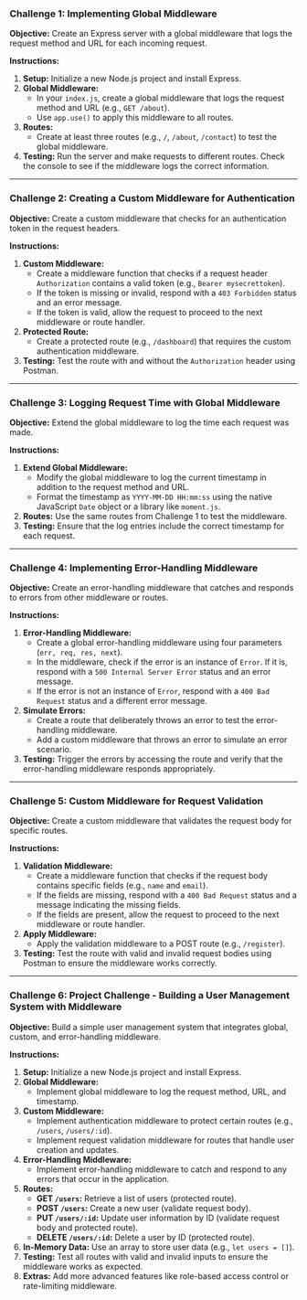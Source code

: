 ### **Challenge 1: Implementing Global Middleware**

**Objective:** Create an Express server with a global middleware that logs the request method and URL for each incoming request.

**Instructions:**

1. **Setup:** Initialize a new Node.js project and install Express.
2. **Global Middleware:**
   - In your `index.js`, create a global middleware that logs the request method and URL (e.g., `GET /about`).
   - Use `app.use()` to apply this middleware to all routes.
3. **Routes:**
   - Create at least three routes (e.g., `/`, `/about`, `/contact`) to test the global middleware.
4. **Testing:** Run the server and make requests to different routes. Check the console to see if the middleware logs the correct information.

---

### **Challenge 2: Creating a Custom Middleware for Authentication**

**Objective:** Create a custom middleware that checks for an authentication token in the request headers.

**Instructions:**

1. **Custom Middleware:**
   - Create a middleware function that checks if a request header `Authorization` contains a valid token (e.g., `Bearer mysecrettoken`).
   - If the token is missing or invalid, respond with a `403 Forbidden` status and an error message.
   - If the token is valid, allow the request to proceed to the next middleware or route handler.
2. **Protected Route:**
   - Create a protected route (e.g., `/dashboard`) that requires the custom authentication middleware.
3. **Testing:** Test the route with and without the `Authorization` header using Postman.

---

### **Challenge 3: Logging Request Time with Global Middleware**

**Objective:** Extend the global middleware to log the time each request was made.

**Instructions:**

1. **Extend Global Middleware:**
   - Modify the global middleware to log the current timestamp in addition to the request method and URL.
   - Format the timestamp as `YYYY-MM-DD HH:mm:ss` using the native JavaScript `Date` object or a library like `moment.js`.
2. **Routes:** Use the same routes from Challenge 1 to test the middleware.
3. **Testing:** Ensure that the log entries include the correct timestamp for each request.

---

### **Challenge 4: Implementing Error-Handling Middleware**

**Objective:** Create an error-handling middleware that catches and responds to errors from other middleware or routes.

**Instructions:**

1. **Error-Handling Middleware:**
   - Create a global error-handling middleware using four parameters (`err, req, res, next`).
   - In the middleware, check if the error is an instance of `Error`. If it is, respond with a `500 Internal Server Error` status and an error message.
   - If the error is not an instance of `Error`, respond with a `400 Bad Request` status and a different error message.
2. **Simulate Errors:**
   - Create a route that deliberately throws an error to test the error-handling middleware.
   - Add a custom middleware that throws an error to simulate an error scenario.
3. **Testing:** Trigger the errors by accessing the route and verify that the error-handling middleware responds appropriately.

---

### **Challenge 5: Custom Middleware for Request Validation**

**Objective:** Create a custom middleware that validates the request body for specific routes.

**Instructions:**

1. **Validation Middleware:**
   - Create a middleware function that checks if the request body contains specific fields (e.g., `name` and `email`).
   - If the fields are missing, respond with a `400 Bad Request` status and a message indicating the missing fields.
   - If the fields are present, allow the request to proceed to the next middleware or route handler.
2. **Apply Middleware:**
   - Apply the validation middleware to a POST route (e.g., `/register`).
3. **Testing:** Test the route with valid and invalid request bodies using Postman to ensure the middleware works correctly.

---

### **Challenge 6: Project Challenge - Building a User Management System with Middleware**

**Objective:** Build a simple user management system that integrates global, custom, and error-handling middleware.

**Instructions:**

1. **Setup:** Initialize a new Node.js project and install Express.
2. **Global Middleware:**
   - Implement global middleware to log the request method, URL, and timestamp.
3. **Custom Middleware:**
   - Implement authentication middleware to protect certain routes (e.g., `/users`, `/users/:id`).
   - Implement request validation middleware for routes that handle user creation and updates.
4. **Error-Handling Middleware:**
   - Implement error-handling middleware to catch and respond to any errors that occur in the application.
5. **Routes:**
   - **GET `/users`:** Retrieve a list of users (protected route).
   - **POST `/users`:** Create a new user (validate request body).
   - **PUT `/users/:id`:** Update user information by ID (validate request body and protected route).
   - **DELETE `/users/:id`:** Delete a user by ID (protected route).
6. **In-Memory Data:** Use an array to store user data (e.g., `let users = []`).
7. **Testing:** Test all routes with valid and invalid inputs to ensure the middleware works as expected.
8. **Extras:** Add more advanced features like role-based access control or rate-limiting middleware.
